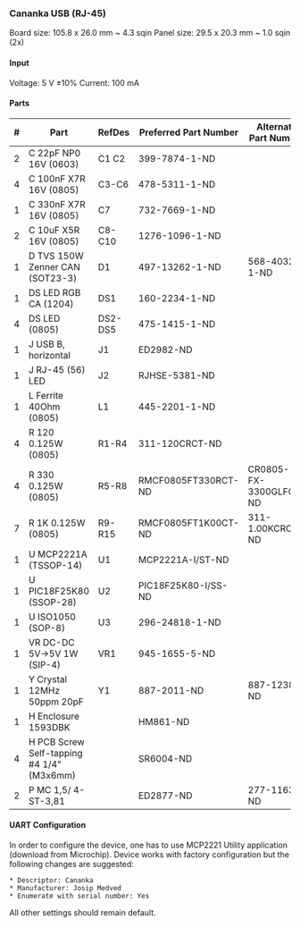 ### Cananka USB (RJ-45) ###

Board size: 105.8 x 26.0 mm ~ 4.3 sqin
Panel size: 29.5 x 20.3 mm ~ 1.0 sqin (2x)


#### Input ####

Voltage: 5 V ±10%
Current: 100 mA


#### Parts ####

|  # | Part                                      | RefDes  | Preferred Part Number      | Alternate Part Number           |
|---:|-------------------------------------------|---------|----------------------------|---------------------------------|
|  2 | C 22pF NP0 16V (0603)                     | C1 C2   | 399-7874-1-ND              |                                 |
|  4 | C 100nF X7R 16V (0805)                    | C3-C6   | 478-5311-1-ND              |                                 |
|  1 | C 330nF X7R 16V (0805)                    | C7      | 732-7669-1-ND              |                                 |
|  2 | C 10uF X5R 16V (0805)                     | C8-C10  | 1276-1096-1-ND             |                                 |
|  1 | D TVS 150W Zenner CAN (SOT23-3)           | D1      | 497-13262-1-ND             | 568-4032-1-ND                   |
|  1 | DS LED RGB CA (1204)                      | DS1     | 160-2234-1-ND              |                                 |
|  4 | DS LED (0805)                             | DS2-DS5 | 475-1415-1-ND              |                                 |
|  1 | J USB B, horizontal                       | J1      | ED2982-ND                  |                                 |
|  1 | J RJ-45 (56) LED                          | J2      | RJHSE-5381-ND              |                                 |
|  1 | L Ferrite 40Ohm (0805)                    | L1      | 445-2201-1-ND              |                                 |
|  4 | R 120 0.125W (0805)                       | R1-R4   | 311-120CRCT-ND             |                                 |
|  4 | R 330 0.125W (0805)                       | R5-R8   | RMCF0805FT330RCT-ND        | CR0805-FX-3300GLFCT-ND          |
|  7 | R 1K 0.125W (0805)                        | R9-R15  | RMCF0805FT1K00CT-ND        | 311-1.00KCRCT-ND                |
|  1 | U MCP2221A (TSSOP-14)                     | U1      | MCP2221A-I/ST-ND           |                                 |
|  1 | U PIC18F25K80 (SSOP-28)                   | U2      | PIC18F25K80-I/SS-ND        |                                 |
|  1 | U ISO1050 (SOP-8)                         | U3      | 296-24818-1-ND             |                                 |
|  1 | VR DC-DC 5V->5V 1W (SIP-4)                | VR1     | 945-1655-5-ND              |                                 |
|  1 | Y Crystal 12MHz 50ppm 20pF                | Y1      | 887-2011-ND                | 887-1238-ND                     |
|  1 | H Enclosure 1593DBK                       |         | HM861-ND                   |                                 |
|  4 | H PCB Screw Self-tapping #4 1/4" (M3x6mm) |         | SR6004-ND                  |                                 |
|  2 | P MC 1,5/ 4-ST-3,81                       |         | ED2877-ND                  | 277-1163-ND                     |



#### UART Configuration ####

In order to configure the device, one has to use MCP2221 Utility application
(download from Microchip). Device works with factory configuration but the
following changes are suggested:

    * Descriptor: Cananka
    * Manufacturer: Josip Medved
    * Enumerate with serial number: Yes

All other settings should remain default.
